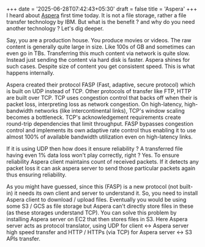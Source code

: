 +++
date = '2025-06-28T07:42:43+05:30'
draft = false
title = 'Aspera'
+++
I heard about [Aspera](https://www.ibm.com/products/aspera) first time today. It is not a file storage, rather a file transfer technology by IBM. But what is the benefit ? and why do you need another technology ? Let's dig deeper. 

Say, you are a production house. You produce movies or videos. The raw content is generally quite large in size. Like 100s of GB and sometimes can even go in TBs. Transferring this much content via network is quite slow. Instead just sending the content via hard disk is faster. Aspera shines for such cases. Despite size of content you get consistent speed. This is what happens internally. 

Aspera created their protocol FASP (Fast, adaptive, secure protocol) which is built on UDP instead of TCP. Other protocols of transfer like FTP, HTTP are built over TCP. TCP uses congestion control that backs off when their is packet loss, interpreting loss as network congestion. On high-latency, high-bandwidth networks (like intercontinental links), TCP's window scaling becomes a bottleneck. TCP's acknowledgement requirements create round-trip dependencies that limit throughput. FASP bypasses congestion control and implements its own adaptive rate control thus enabling it to use almost 100% of available bandwidth utilization even on high-latency links.

If it is using UDP then how does it ensure reliability ? A transferred file having even 1% data loss won't play correctly, right ? Yes. To ensure reliability Aspera client maintains count of received packets. If it detects any packet loss it can ask aspera server to send those particular packets again thus ensuring reliability. 

As you might have guessed, since this (FASP) is a new protocol (not built-in) it needs its own client and server to understand it. So, you need to install Aspera client to download / upload files. Eventually you would be using some S3 / GCS as file storage but Aspera can't directly store files in these (as these storages understand TCP). You can solve this problem by installing Aspera server on EC2 that then stores files in S3. Here Aspera server acts as protocol translator, using UDP for client <-> Aspera server high speed transfer and HTTP / HTTPs (via TCP) for Aspera server <-> S3 APIs transfer.